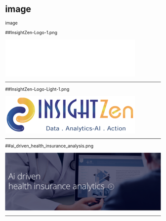 # image
image


##InsightZen-Logo-1.png

![InsightZen-Logo-1.png](https://raw.githubusercontent.com/Insightzen/image/master/InsightZen-Logo-1.png)

----

##InsightZen-Logo-Light-1.png

![InsightZen-Logo-Light-1.png](https://raw.githubusercontent.com/Insightzen/image/master/InsightZen-Logo-Light-1.png)

----

##ai_driven_health_insurance_analysis.png

![](https://raw.githubusercontent.com/Insightzen/image/master/ai_driven_health_insurance_analysis.png)

 --------
 
 
 
 
